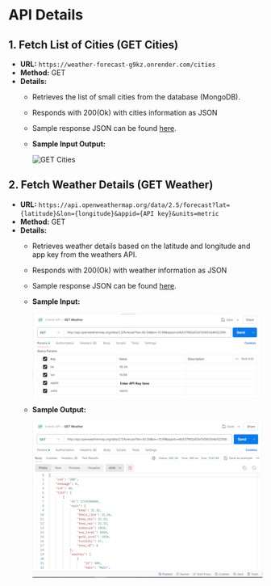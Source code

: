 # API Details

## 1. Fetch List of Cities (GET Cities)

- **URL:** `https://weather-forecast-g9kz.onrender.com/cities`
- **Method:**   GET
- **Details:**
  - Retrieves the list of small cities from the database (MongoDB).
  - Responds with 200(Ok) with cities information as JSON
  - Sample response JSON can be found [here](frontend/Data/citiesData/cities.js).

  - **Sample Input Output:**

    ![GET Cities](https://github.com/DiptiPrabhavale11/Weather-Forecast-Vue/assets/113642858/e7f24cb4-28d0-4501-865c-f9e837eec7ef)

## 2. Fetch Weather Details (GET Weather)

- **URL:** `https://api.openweathermap.org/data/2.5/forecast?lat={latitude}&lon={longitude}&appid={API key}&units=metric`
- **Method:**   GET
- **Details:**
  - Retrieves weather details based on the latitude and longitude and app key from the weathers API.
  - Responds with 200(Ok) with weather information as JSON
  - Sample response JSON can be found [here](/frontend/Data/WeatherData.js).

  - **Sample Input:**

    ![WeatherAPI-Input](WeatherAPI-Input.png)

  - **Sample Output:**

    ![WeatherAPI-Output](WeatherAPI-Output.png)
